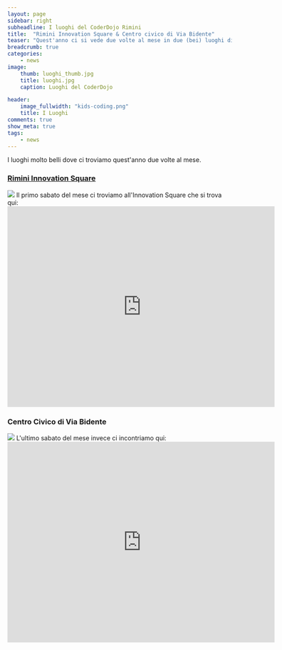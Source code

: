 ```yaml
---
layout: page
sidebar: right
subheadline: I luoghi del CoderDojo Rimini
title:  "Rimini Innovation Square & Centro civico di Via Bidente"
teaser: "Quest'anno ci si vede due volte al mese in due (bei) luoghi differenti"
breadcrumb: true
categories:
    - news
image:
    thumb: luoghi_thumb.jpg
    title: luoghi.jpg
    caption: Luoghi del CoderDojo

header:
    image_fullwidth: "kids-coding.png"
    title: I Luoghi
comments: true
show_meta: true
tags:
    - news
---
```


I luoghi molto belli dove ci troviamo quest'anno due volte al mese.

### [Rimini Innovation Square](http://www.riminiturismo.it/ "Rimini Innovation Square")
<img src="{{ site.urlimg }}innovation_square.jpg">
Il primo sabato del mese ci troviamo  all'Innovation Square che si trova qui:
<iframe src="https://www.google.com/maps/embed?pb=!1m18!1m12!1m3!1d2867.206397874127!2d12.567132815510934!3d44.05844647910945!2m3!1f0!2f0!3f0!3m2!1i1024!2i768!4f13.1!3m3!1m2!1s0x132cc3a3e634cc1b%3A0x7d8eea11445e556a!2sRimini+Innovation+Square!5e0!3m2!1sit!2sit!4v1512163784478" width="600" height="450" frameborder="0" style="border:0" allowfullscreen></iframe>

### Centro Civico di Via Bidente
<img src="{{ site.urlimg }}evento_25112017.jpg">
L'ultimo sabato del mese invece ci incontriamo qui:
<iframe src="https://www.google.com/maps/embed?pb=!1m18!1m12!1m3!1d1434.1160528308324!2d12.573894958136409!3d44.03726059477753!2m3!1f0!2f0!3f0!3m2!1i1024!2i768!4f13.1!3m3!1m2!1s0x132cc256198b3bfb%3A0xe26c0111b4a6ecb9!2sVia+Bidente%2C+1%2Fi%2C+47924+Rimini+RN!5e0!3m2!1sit!2sit!4v1512164087678" width="600" height="450" frameborder="0" style="border:0" allowfullscreen></iframe>
